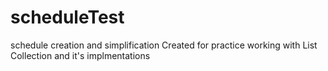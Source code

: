 # scheduleTest
schedule creation and simplification
Created for practice working with List Collection and it's implmentations
